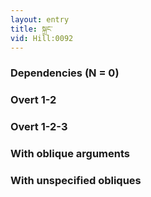 ```yaml
---
layout: entry
title: སྐྲང་
vid: Hill:0092
---
```

### Dependencies (N = 0)


### Overt 1-2


### Overt 1-2-3


### With oblique arguments


### With unspecified obliques
